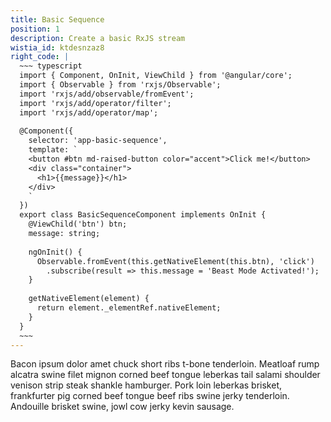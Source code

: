 ```yaml
---
title: Basic Sequence
position: 1
description: Create a basic RxJS stream
wistia_id: ktdesnzaz8
right_code: |
  ~~~ typescript
  import { Component, OnInit, ViewChild } from '@angular/core';
  import { Observable } from 'rxjs/Observable';
  import 'rxjs/add/observable/fromEvent';
  import 'rxjs/add/operator/filter';
  import 'rxjs/add/operator/map';
  
  @Component({
    selector: 'app-basic-sequence',
    template: `
    <button #btn md-raised-button color="accent">Click me!</button>
    <div class="container">
      <h1>{{message}}</h1>
    </div>
    `
  })
  export class BasicSequenceComponent implements OnInit {
    @ViewChild('btn') btn;
    message: string;
  
    ngOnInit() {
      Observable.fromEvent(this.getNativeElement(this.btn), 'click')
        .subscribe(result => this.message = 'Beast Mode Activated!');
    }
  
    getNativeElement(element) {
      return element._elementRef.nativeElement;
    }
  }
  ~~~
---
```


Bacon ipsum dolor amet chuck short ribs t-bone tenderloin. Meatloaf rump alcatra swine filet mignon corned beef tongue leberkas tail salami shoulder venison strip steak shankle hamburger. Pork loin leberkas brisket, frankfurter pig corned beef tongue beef ribs swine jerky tenderloin. Andouille brisket swine, jowl cow jerky kevin sausage.
